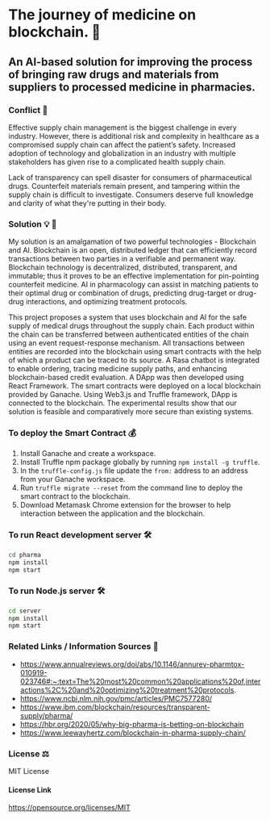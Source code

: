 # The journey of medicine on blockchain. :pill:
## An AI-based solution for improving the process of bringing raw drugs and materials from suppliers to processed medicine in pharmacies.

### Conflict :thinking:
Effective supply chain management is the biggest challenge in every industry. However, there is additional risk and complexity in healthcare as a compromised supply chain can affect the patient’s safety. Increased adoption of technology and globalization in an industry with multiple stakeholders has given rise to a complicated health supply chain.

Lack of transparency can spell disaster for consumers of pharmaceutical drugs. Counterfeit materials remain present, and tampering within the supply chain is difficult to investigate. Consumers deserve full knowledge and clarity of what they're putting in their body. 


### Solution :bulb: :brain:
My solution is an amalgamation of two powerful technologies - Blockchain and AI. Blockchain is an open, distributed ledger that can efficiently record transactions between two parties in a verifiable and permanent way. Blockchain technology is decentralized, distributed, transparent, and immutable; thus it proves to be an effective implementation for pin-pointing counterfeit medicine. AI in pharmacology can assist in matching patients to their optimal drug or combination of drugs, predicting drug-target or drug-drug interactions, and optimizing treatment protocols.

This project proposes a system that uses blockchain and AI for the safe supply of medical drugs throughout the supply chain. Each product within the chain can be transferred between authenticated entities of the chain using an event request-response mechanism. All transactions between entities are recorded into the blockchain using smart contracts with the help of which a product can be traced to its source. A Rasa chatbot is integrated to enable ordering, tracing medicine supply paths, and enhancing blockchain-based credit evaluation. A DApp was then developed using React Framework. The smart contracts were deployed on a local blockchain provided by Ganache. Using Web3.js and Truffle framework, DApp is connected to the blockchain. The experimental results show that our solution is feasible and comparatively more secure than existing systems.


### To deploy the Smart Contract :moneybag:
1. Install Ganache and create a workspace.
2. Install Truffle npm package globally by running ```npm install -g truffle```.
3. In the `truffle-config.js` file update the `from:` address to an address from your Ganache workspace.
4. Run ```truffle migrate --reset``` from the command line to deploy the smart contract to the blockchain.
5. Download Metamask Chrome extension for the browser to help interaction between the application and the blockchain.

### To run React development server :hammer_and_wrench:
```bash
cd pharma
npm install
npm start
```

### To run Node.js server :hammer_and_wrench:
```bash
cd server
npm install
npm start
```

### Related Links / Information Sources :book:
- https://www.annualreviews.org/doi/abs/10.1146/annurev-pharmtox-010919-023746#:~:text=The%20most%20common%20applications%20of,interactions%2C%20and%20optimizing%20treatment%20protocols.
- https://www.ncbi.nlm.nih.gov/pmc/articles/PMC7577280/
- https://www.ibm.com/blockchain/resources/transparent-supply/pharma/
- https://hbr.org/2020/05/why-big-pharma-is-betting-on-blockchain
- https://www.leewayhertz.com/blockchain-in-pharma-supply-chain/


### License :balance_scale:
MIT License
#### License Link
https://opensource.org/licenses/MIT

